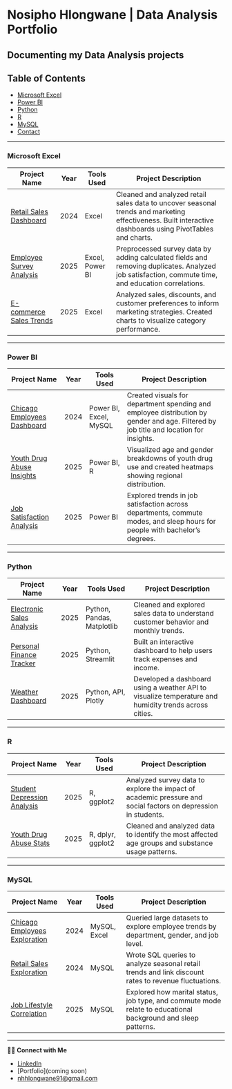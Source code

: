 # Nosipho Hlongwane | Data Analysis Portfolio 
Documenting my Data Analysis projects 
---

## Table of Contents
  - [Microsoft Excel](#microsoft-excel)
  - [Power BI](#power-bi)
  - [Python](#python)
  - [R](#r)
  - [MySQL](#mysql)
- [Contact](#contact)

---

### Microsoft Excel

| Project Name | Year | Tools Used | Project Description |
|--------------|------|-------------|---------------------|
| [Retail Sales Dashboard](#) | 2024 | Excel | Cleaned and analyzed retail sales data to uncover seasonal trends and marketing effectiveness. Built interactive dashboards using PivotTables and charts. |
| [Employee Survey Analysis](#) | 2025 | Excel, Power BI | Preprocessed survey data by adding calculated fields and removing duplicates. Analyzed job satisfaction, commute time, and education correlations. |
| [E-commerce Sales Trends](#) | 2025 | Excel | Analyzed sales, discounts, and customer preferences to inform marketing strategies. Created charts to visualize category performance. |

---

### Power BI

| Project Name | Year | Tools Used | Project Description |
|--------------|------|-------------|---------------------|
| [Chicago Employees Dashboard](#) | 2024 | Power BI, Excel, MySQL | Created visuals for department spending and employee distribution by gender and age. Filtered by job title and location for insights. |
| [Youth Drug Abuse Insights](#) | 2025 | Power BI, R | Visualized age and gender breakdowns of youth drug use and created heatmaps showing regional distribution. |
| [Job Satisfaction Analysis](#) | 2025 | Power BI | Explored trends in job satisfaction across departments, commute modes, and sleep hours for people with bachelor’s degrees. |

---

### Python

| Project Name | Year | Tools Used | Project Description |
|--------------|------|-------------|---------------------|
| [Electronic Sales Analysis](#) | 2025 | Python, Pandas, Matplotlib | Cleaned and explored sales data to understand customer behavior and monthly trends. |
| [Personal Finance Tracker](#) | 2025 | Python, Streamlit | Built an interactive dashboard to help users track expenses and income. |
| [Weather Dashboard](#) | 2025 | Python, API, Plotly | Developed a dashboard using a weather API to visualize temperature and humidity trends across cities. |

---

### R

| Project Name | Year | Tools Used | Project Description |
|--------------|------|-------------|---------------------|
| [Student Depression Analysis](#) | 2025 | R, ggplot2 | Analyzed survey data to explore the impact of academic pressure and social factors on depression in students. |
| [Youth Drug Abuse Stats](#) | 2025 | R, dplyr, ggplot2 | Cleaned and analyzed data to identify the most affected age groups and substance usage patterns. |

---

### MySQL

| Project Name | Year | Tools Used | Project Description |
|--------------|------|-------------|---------------------|
| [Chicago Employees Exploration](#) | 2024 | MySQL, Excel | Queried large datasets to explore employee trends by department, gender, and job level. |
| [Retail Sales Exploration](#) | 2024 | MySQL | Wrote SQL queries to analyze seasonal retail trends and link discount rates to revenue fluctuations. |
| [Job Lifestyle Correlation](#) | 2025 | MySQL | Explored how marital status, job type, and commute mode relate to educational background and sleep patterns. |

---


👋🏽 **Connect with Me**

- [LinkedIn](https://linkedin.com/in/nosipho-hlongwane)
- [Portfolio](coming soon)
- nhhlongwane91@gmail.com

